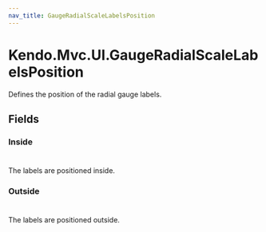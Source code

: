 ```yaml
---
nav_title: GaugeRadialScaleLabelsPosition
---
```


# Kendo.Mvc.UI.GaugeRadialScaleLabelsPosition
Defines the position of the radial gauge labels.


## Fields


### Inside
#
The labels are positioned inside.

### Outside
#
The labels are positioned outside.




